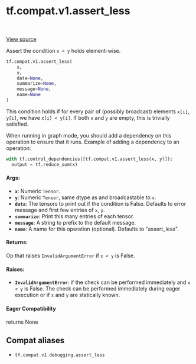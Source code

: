 <div itemscope itemtype="http://developers.google.com/ReferenceObject">
<meta itemprop="name" content="tf.compat.v1.assert_less" />
<meta itemprop="path" content="Stable" />
</div>

# tf.compat.v1.assert_less

<!-- Insert buttons and diff -->

<table class="tfo-notebook-buttons tfo-api" align="left">
</table>

<a target="_blank" href="/code/stable/tensorflow/python/ops/check_ops.py">View source</a>



Assert the condition `x < y` holds element-wise.

``` python
tf.compat.v1.assert_less(
    x,
    y,
    data=None,
    summarize=None,
    message=None,
    name=None
)
```



<!-- Placeholder for "Used in" -->

This condition holds if for every pair of (possibly broadcast) elements
`x[i]`, `y[i]`, we have `x[i] < y[i]`.
If both `x` and `y` are empty, this is trivially satisfied.

When running in graph mode, you should add a dependency on this operation
to ensure that it runs. Example of adding a dependency to an operation:

```python
with tf.control_dependencies([tf.compat.v1.assert_less(x, y)]):
  output = tf.reduce_sum(x)
```

#### Args:


* <b>`x`</b>:  Numeric `Tensor`.
* <b>`y`</b>:  Numeric `Tensor`, same dtype as and broadcastable to `x`.
* <b>`data`</b>:  The tensors to print out if the condition is False.  Defaults to
  error message and first few entries of `x`, `y`.
* <b>`summarize`</b>: Print this many entries of each tensor.
* <b>`message`</b>: A string to prefix to the default message.
* <b>`name`</b>: A name for this operation (optional).  Defaults to "assert_less".


#### Returns:

Op that raises `InvalidArgumentError` if `x < y` is False.




#### Raises:


* <b>`InvalidArgumentError`</b>: if the check can be performed immediately and
  `x < y` is False. The check can be performed immediately during 
  eager execution or if `x` and `y` are statically known.

#### Eager Compatibility
returns None



## Compat aliases

* `tf.compat.v1.debugging.assert_less`

